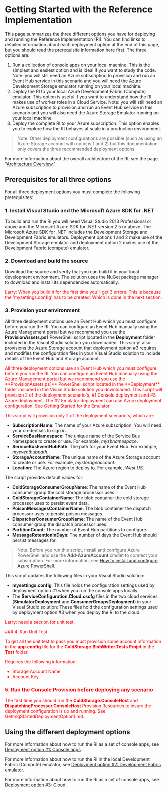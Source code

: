 # Getting Started with the Reference Implementation

This page summarizes the three different options you have for deploying and running the Reference Implementation (RI). You can find links to detailed information about each deployment option at the end of this page, but you should read the prerequisite information here first. The three options are:

1. Run a collection of console apps on your local machine. This is the simplest and easiest option and is ideal if you want to study the code. Note: you will still need an Azure subscription to provision and run an Event Hub service in this scenario and you will need the Azure Development Storage emulator running on your local machine.
2. Deploy the RI to your local Azure Development Fabric (Compute) emulator. This option is useful if you want to understand how the RI makes use of worker roles in a Cloud Service. Note: you will still need an Azure subscription to provision and run an Event Hub service in this scenario and you will also need the Azure Storage Emulator running on your local machine.
3. Deploy the complete RI to your Azure subscription. This option enables you to explore how the RI behaves at scale in a production environment.

> Note: Other deployment configurations are possible (such as using an Azure Storage account with options 1 and 2) but this documentation only covers the three recommended deployment options.

For more information about the overall architecture of the RI, see the page "[Architecture Overview][architectureoverviewpage]."

## Prerequisites for all three options

For all three deployment options you must complete the following prerequisites:

### 1. Install Visual Studio and the Microsoft Azure SDK for .NET

To build and run the RI you will need Visual Studio 2013 Professional or above and the Microsoft Azure SDK for .NET version 2.5 or above. The Microsoft Azure SDK for .NET includes the Development Storage and Development Fabric emulators. Deployment options 1 and 2 make use of the Development Storage emulator and deployment option 2 makes use of the Development Fabric (compute) emulator.

### 2. Download and build the source

Download the source and verify that you can build it in your local development environment. The solution uses the NuGet package manager to download and install its dependencies automatically.

<font color="red"> Larry: When you build it for the first time you'll get 3 errors. This is because the 'mysettings.config' has to be created. Which is done in the next section.</font>

### 3. Provision your environment

All three deployment options use an Event Hub which you must configure before you run the RI. You can configure an Event Hub manually using the Azure Management portal but we recommend you use the **ProvisionAssets.ps1** PowerShell script located in the **Deployment** folder included in the Visual Studio solution you downloaded. This script also provisions the Azure Storage account that deployment option #3 requires and modifies the configuration files in your Visual Studio solution to include details of the Event Hub and Storage account.

<font color="red"> 
All three deployment options use an Event Hub which you must configure before you run the RI. You can configure an Event Hub manually using the Azure Management portal but we recommend you use the **ProvisionAssets.ps1** PowerShell script located in the **Deployment** folder included in the Visual Studio solution you downloaded. This script will provision 2 of the deployment scenario's, #1 Console deployment and #3 Azure deployment. The #2 Emulator deployment can use Azure deployment configuration. See Getting Started for the Emulator.


This script will provision only 2 of the deployment scenario's, which are:
</font>


- **SubscriptionName**: The name of your Azure subscription. You will need your credentials to sign in.
- **ServiceBusNamespace**: The unique name of the Service Bus Namespace to create  or use. For example, *mysbnamespace*.
- **ServiceBusEventHubPath**: The path for your Event Hub. For example, *myeventhubpath*.
- **StorageAccountName**: The unique name of the Azure Storage account to create or use. For example, *mystorageaccount*.
- **Location**: The Azure region to deploy to. For example, *West US*.

The script provides default values for:

- **ColdStorageConsumerGroupName**: The name of the Event Hub consumer group the cold storage processor uses.
- **ColdStorageContainerName**: The blob container the cold storage processor uses to persist event data.
- **PoisonMessagesContainerName**: The blob container the dispatch processor uses to persist poison messages.
- **DispatcherConsumerGroupName**: The name of the Event Hub consumer group the dispatch processor uses.
- **PartitionCount**: The number of Event Hub partitions to configure.
- **MessageRetentionInDays**: The number of days the Event Hub should persist messages for.

> Note: Before you run this script, install and configure Azure PowerShell and use the **Add-AzureAccount** cmdlet to connect your subscription. For more information, see [How to install and configure Azure PowerShell][installazurepowershell].

This script updates the following files in your Visual Studio solution:

- **mysettings.config**: This file holds the configuration settings used by deployment option #1 when you run the console apps locally.
- The **ServiceConfiguration.Cloud.cscfg** files in the two cloud services (**SimulatorDeployment** and **ConsumerGroupsDeployment**) in your Visual Studio solution: These files hold the configuration settings used by deployment option #3 when you deploy the RI to the cloud.

<font color=red>Larry: need a section for unit test.</font>

<font color=red>
### 4. Run Unit Test

To get all the unit test to pass you must provision some account information in the **app.config** file for the **ColdStorage.BlobWriter.Tests Projet** in the **Test** folder.


Requires the following information:

- Storage Account Name
- Account Key 

### 5. Run the Console Provision before deploying any scenario

The first time you should run the **ColdStorage.ConsoleHost** and **DispatchingProcessor.ConsoleHost** Provision Resources to insure the deployment configuration is up and running. See GettingStartedDeploymentOption1.md.

</font>


## Using the different deployment options

For more information about how to run the RI as a set of console apps, see [Deployment option #1: Console apps][deploymentconsole].

For more information about how to run the RI in the local Development Fabric (Compute) emulator, see [Deployment option #2: Development Fabric emulator][deploymentemulator].

For more information about how to run the RI as a set of console apps, see [Deployment option #3: Cloud][deploymentcloud].




[architectureoverviewpage]: ArchitectureOverview.md
[deploymentconsole]: GettingStarted/Console.md
[deploymentemulator]: GettingStarted/Emulator.md
[deploymentcloud]: GettingStarted/Cloud.md

[installazurepowershell]: http://azure.microsoft.com/en-us/documentation/articles/install-configure-powershell/
